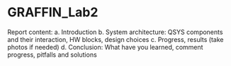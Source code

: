 # GRAFFIN_Lab2


Report content:
a. Introduction
b. System architecture:
QSYS components and their interaction, HW blocks, design choices
c. Progress, results (take photos if needed)
d. Conclusion: What have you learned, comment progress, pitfalls and solutions
